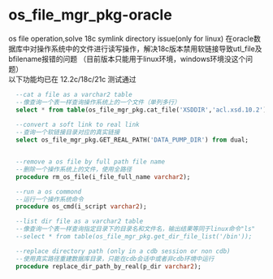 # os_file_mgr_pkg-oracle
os file operation,solve 18c symlink directory issue(only for linux)
在oracle数据库中对操作系统中的文件进行读写操作，解决18c版本禁用软链接导致utl_file及bfilename报错的问题  （目前版本只能用于linux环境，windows环境没这个问题）  
以下功能均已在 12.2c/18c/21c 测试通过

```sql
  --cat a file as a varchar2 table 
  --像查询一个表一样查询操作系统上的一个文件（单列多行）
  select * from table(os_file_mgr_pkg.cat_file('XSDDIR','acl.xsd.10.2')); 
 
  --convert a soft link to real link
  --查询一个软链接目录对应的真实链接
  select os_file_mgr_pkg.GET_REAL_PATH('DATA_PUMP_DIR') from dual;


  --remove a os file by full path file name  
  --删除一个操作系统上的文件，使用全路径
  procedure rm_os_file(i_file_full_name varchar2);

  --run a os commond 
  --运行一个操作系统命令
  procedure os_cmd(i_script varchar2);

  --list dir file as a varchar2 table 
  --像查询一个表一样查询指定目录下的目录名和文件名，输出结果等同于linux命令"ls"
  --select * from table(os_file_mgr_pkg.get_dir_file_list('/bin'));

  --replace directory path (only in a cdb session or non cdb)
  --使用真实路径重建数据库目录，只能在cdb会话中或者非cdb环境中运行
  procedure replace_dir_path_by_real(p_dir varchar2);
```
